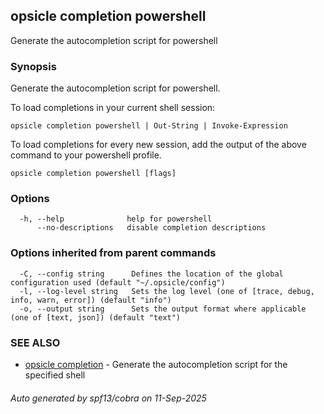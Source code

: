 ## opsicle completion powershell

Generate the autocompletion script for powershell

### Synopsis

Generate the autocompletion script for powershell.

To load completions in your current shell session:

	opsicle completion powershell | Out-String | Invoke-Expression

To load completions for every new session, add the output of the above command
to your powershell profile.


```
opsicle completion powershell [flags]
```

### Options

```
  -h, --help              help for powershell
      --no-descriptions   disable completion descriptions
```

### Options inherited from parent commands

```
  -C, --config string      Defines the location of the global configuration used (default "~/.opsicle/config")
  -l, --log-level string   Sets the log level (one of [trace, debug, info, warn, error]) (default "info")
  -o, --output string      Sets the output format where applicable (one of [text, json]) (default "text")
```

### SEE ALSO

* [opsicle completion](cli/opsicle_completion.md)	 - Generate the autocompletion script for the specified shell

###### Auto generated by spf13/cobra on 11-Sep-2025
